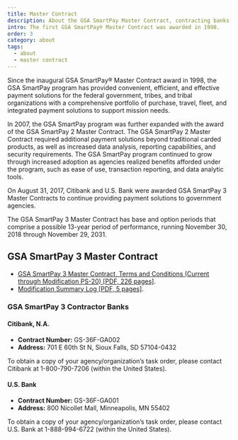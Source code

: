 ```yaml
---
title: Master Contract
description: About the GSA SmartPay Master Contract, contracting banks, and terms and conditions.
intro: The first GSA SmartPay® Master Contract was awarded in 1998. 
order: 3
category: about
tags:
  - about
  - master contract
---
```


Since the inaugural GSA SmartPay® Master Contract award in 1998, the GSA SmartPay program has provided convenient, efficient, and effective payment solutions for the federal government, tribes, and tribal organizations with a comprehensive portfolio of purchase, travel, fleet, and integrated payment solutions to support mission needs.

In 2007, the GSA SmartPay program was further expanded with the award of the GSA SmartPay 2 Master Contract. The GSA SmartPay 2 Master Contract required additional payment solutions beyond traditional carded products, as well as increased data analysis, reporting capabilities, and security requirements. The GSA SmartPay program continued to grow through increased adoption as agencies realized benefits afforded under the program, such as ease of use, transaction reporting, and data analytic tools.

On August 31, 2017, Citibank and U.S. Bank were awarded GSA SmartPay 3 Master Contracts to continue providing payment solutions to government agencies.

The GSA SmartPay 3 Master Contract has base and option periods that comprise a possible 13-year period of performance, running November 30, 2018 through November 29, 2031.

## GSA SmartPay 3 Master Contract

- [GSA SmartPay 3 Master Contract, Terms and Conditions (Current through Modification PS-20) [PDF, 226 pages]](/files/sp3-master-contract.pdf).
- [Modification Summary Log [PDF, 5 pages]](/files/sp3-master-contract-mod-log.pdf).

### GSA SmartPay 3 Contractor Banks

#### Citibank, N.A.

- **Contract Number:** GS-36F-GA002​  
- **Address:**  701 E 60th St N, Sioux Falls, SD  57104-0432  

To obtain a copy of your agency/organization’s task order, please contact Citibank at 1-800-790-7206 (within the United States).

#### U.S. Bank

- **Contract Number:** GS-36F-GA001​
- **Address:** 800 Nicollet Mall, Minneapolis, MN 55402

To obtain a copy of your agency/organization’s task order, please contact U.S. Bank at 1-888-994-6722 (within the United States).
